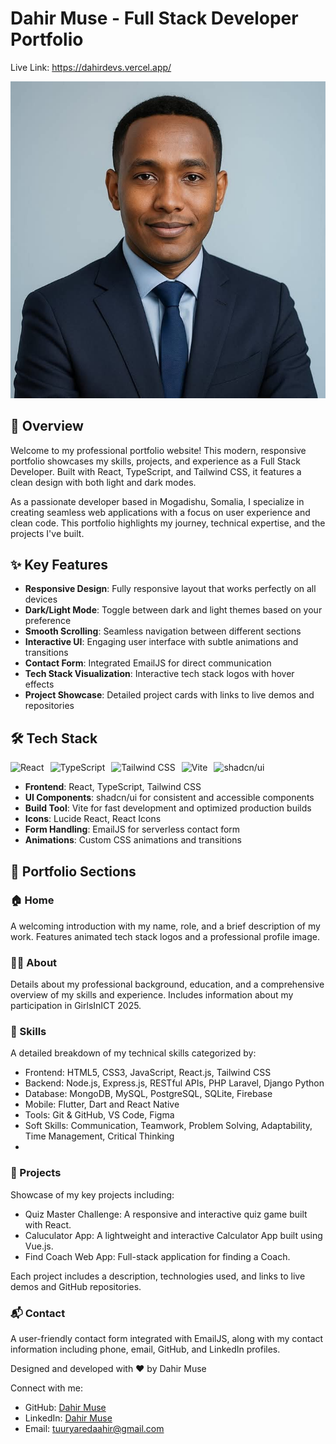 # Dahir Muse - Full Stack Developer Portfolio
Live Link: https://dahirdevs.vercel.app/

![Dahir Muse's Portfolio](public/dahir.png)

## 🌟 Overview

Welcome to my professional portfolio website! This modern, responsive portfolio showcases my skills, projects, and experience as a Full Stack Developer. Built with React, TypeScript, and Tailwind CSS, it features a clean design with both light and dark modes.

As a passionate developer based in Mogadishu, Somalia, I specialize in creating seamless web applications with a focus on user experience and clean code. This portfolio highlights my journey, technical expertise, and the projects I've built.

## ✨ Key Features

- **Responsive Design**: Fully responsive layout that works perfectly on all devices
- **Dark/Light Mode**: Toggle between dark and light themes based on your preference
- **Smooth Scrolling**: Seamless navigation between different sections
- **Interactive UI**: Engaging user interface with subtle animations and transitions
- **Contact Form**: Integrated EmailJS for direct communication
- **Tech Stack Visualization**: Interactive tech stack logos with hover effects
- **Project Showcase**: Detailed project cards with links to live demos and repositories

## 🛠️ Tech Stack

<div style="display: flex; gap: 10px;">
  <img src="https://img.shields.io/badge/React-61DAFB?style=for-the-badge&logo=react&logoColor=black" alt="React" />
  <img src="https://img.shields.io/badge/TypeScript-3178C6?style=for-the-badge&logo=typescript&logoColor=white" alt="TypeScript" />
  <img src="https://img.shields.io/badge/Tailwind_CSS-38B2AC?style=for-the-badge&logo=tailwind-css&logoColor=white" alt="Tailwind CSS" />
  <img src="https://img.shields.io/badge/Vite-646CFF?style=for-the-badge&logo=vite&logoColor=white" alt="Vite" />
  <img src="https://img.shields.io/badge/shadcn/ui-000000?style=for-the-badge&logo=shadcnui&logoColor=white" alt="shadcn/ui" />
</div>

- **Frontend**: React, TypeScript, Tailwind CSS
- **UI Components**: shadcn/ui for consistent and accessible components
- **Build Tool**: Vite for fast development and optimized production builds
- **Icons**: Lucide React, React Icons
- **Form Handling**: EmailJS for serverless contact form
- **Animations**: Custom CSS animations and transitions

## 📱 Portfolio Sections

### 🏠 Home
A welcoming introduction with my name, role, and a brief description of my work. Features animated tech stack logos and a professional profile image.

### 👩‍💻 About
Details about my professional background, education, and a comprehensive overview of my skills and experience. Includes information about my participation in GirlsInICT 2025.

### 🔧 Skills
A detailed breakdown of my technical skills categorized by:
- Frontend: HTML5, CSS3, JavaScript, React.js, Tailwind CSS
- Backend: Node.js, Express.js, RESTful APIs, PHP Laravel, Django Python
- Database: MongoDB, MySQL, PostgreSQL, SQLite, Firebase
- Mobile: Flutter, Dart and React Native
- Tools: Git & GitHub, VS Code, Figma
- Soft Skills: Communication, Teamwork, Problem Solving, Adaptability, Time Management, Critical Thinking
- 

### 🚀 Projects
Showcase of my key projects including:
- Quiz Master Challenge: A responsive and interactive quiz game built with React.
- Caluculator App: A lightweight and interactive Calculator App built using Vue.js.
- Find Coach Web App: Full-stack application for finding a Coach.

Each project includes a description, technologies used, and links to live demos and GitHub repositories.

### 📬 Contact
A user-friendly contact form integrated with EmailJS, along with my contact information including phone, email, GitHub, and LinkedIn profiles.


Designed and developed with ❤️ by Dahir Muse 

Connect with me:
- GitHub: [Dahir Muse](https://github.com/duceysaneyare)
- LinkedIn: [Dahir Muse](https://www.linkedin.com/in/duceysaneyare/)
- Email: tuuryaredaahir@gmail.com

